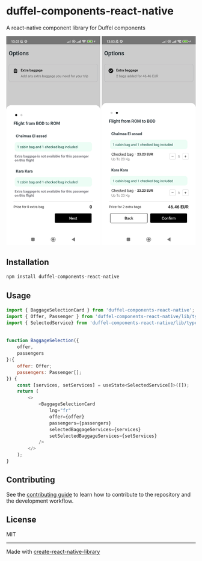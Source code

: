 # duffel-components-react-native

A react-native component library for Duffel components


<p float="left">
  <img src='images/screenshot1.jpg' width='250'>
  <img src='images/screenshot2.jpg' width='250'>
</p>

## Installation

```sh
npm install duffel-components-react-native
```

## Usage

```js
import { BaggageSelectionCard } from 'duffel-components-react-native';
import { Offer, Passenger } from 'duffel-components-react-native/lib/typescript/src/duffelTypes';
import { SelectedService} from 'duffel-components-react-native/lib/typescript/src/types';
```

```js

function BaggageSelection({
    offer, 
    passengers
}:{
    offer: Offer;
    passengers: Passenger[];
}) {
    const [services, setServices] = useState<SelectedService[]>([]);
    return (
        <>
            <BaggageSelectionCard
                lng="fr"
                offer={offer}
                passengers={passengers}
                selectedBaggageServices={services}
                setSelectedBaggageServices={setServices}
            />
        </>
    );
}
```

## Contributing

See the [contributing guide](CONTRIBUTING.md) to learn how to contribute to the repository and the development workflow.

## License

MIT

---

Made with [create-react-native-library](https://github.com/callstack/react-native-builder-bob)
